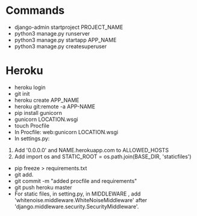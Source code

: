 # Commands
- django-admin startproject PROJECT_NAME
- python3 manage.py runserver
- python3 manage.py startapp APP_NAME
- python3 manage.py createsuperuser

# Heroku 
- heroku login
- git init
- heroku create APP_NAME
- heroku git:remote -a APP-NAME
- pip install gunicorn
- gunicorn LOCATION.wsgi
- touch Procfile
- In Procfile: web:gunicorn LOCATION.wsgi
- In settings.py:
1. Add '0.0.0.0' and NAME.herokuapp.com to ALLOWED_HOSTS 
2. Add import os and STATIC_ROOT = os.path.join(BASE_DIR, 'staticfiles')
- pip freeze > requirements.txt
- git add.
- git commit -m "added procfile and requirements"
- git push heroku master
- For static files, in setting.py, in MIDDLEWARE , add 'whitenoise.middleware.WhiteNoiseMiddleware' after 'django.middleware.security.SecurityMiddleware'.
